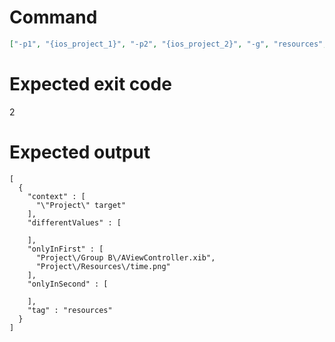 # Command
```json
["-p1", "{ios_project_1}", "-p2", "{ios_project_2}", "-g", "resources", "-t", "Project", "-f", "json"]
```

# Expected exit code
2

# Expected output
```
[
  {
    "context" : [
      "\"Project\" target"
    ],
    "differentValues" : [

    ],
    "onlyInFirst" : [
      "Project\/Group B\/AViewController.xib",
      "Project\/Resources\/time.png"
    ],
    "onlyInSecond" : [

    ],
    "tag" : "resources"
  }
]

```
